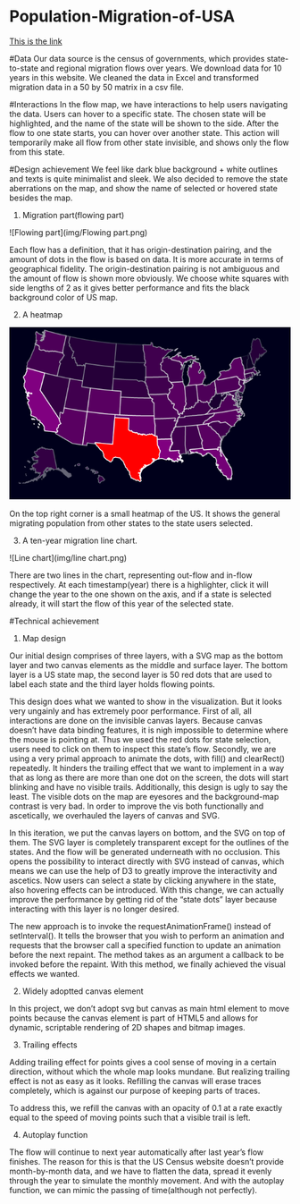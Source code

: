 # Population-Migration-of-USA


[This is the link](https://yijiang93.github.io/Population-Migration-of-USA/)

#Data
Our data source is the census of governments, which provides state-to-state and regional migration flows over years.
We download data for 10 years in this website. We cleaned the data in Excel and transformed migration data in a 50 by 50 matrix in a csv file.

#Interactions
In the flow map, we have interactions to help users navigating the data.
Users can hover to a specific state. The chosen state will be highlighted, and the name of the state will be shown to the side.
After the flow to one state starts, you can hover over another state. This action will temporarily make all flow from other state invisible, and shows only the flow from this state.

#Design achievement
We feel like dark blue background + white outlines and texts is quite minimalist and sleek. We also decided to remove the state aberrations on the map, and show the name of selected or hovered state besides the map.


1. Migration part(flowing part)

![Flowing part](img/Flowing part.png)

  Each flow has a definition, that it has origin-destination pairing, and the amount of dots in the flow is based on data.
  It is more accurate in terms of geographical fidelity. The origin-destination pairing is not ambiguous and the amount of flow is shown more obviously. We choose white squares with side lengths of 2 as it gives better performance and fits the black background color of US map.


2. A heatmap

![Heatmap](img/heatmap.png)

  On the top right corner is a small heatmap of the US. It shows the general migrating population from other states to the state users selected.


3. A ten-year migration line chart.

![Line chart](img/line chart.png)

  There are two lines in the chart, representing out-flow and in-flow respectively. At each timestamp(year) there is a highlighter, click it will change the year to the one shown on the axis, and if a state is selected already, it will start the flow of this year of the selected state.



#Technical achievement

1. Map design

  Our initial design comprises of three layers, with a SVG map as the bottom layer and two canvas elements as the middle and surface layer. The bottom layer is a US state map, the second layer is 50 red dots that are used to label each state and the third layer holds flowing points.

  This design does what we wanted to show in the visualization. But it looks very ungainly and has extremely poor performance. First of all, all interactions are done on the invisible canvas layers. Because canvas doesn’t have data binding features, it is nigh impossible to determine where the mouse is pointing at. Thus we used the red dots for state selection, users need to click on them to inspect this state’s flow. Secondly, we are using a very primal approach to animate the dots, with fill() and clearRect() repeatedly. It hinders the trailing effect that we want to implement in a way that as long as there are more than one dot on the screen, the dots will start blinking and have no visible trails. Additionally, this design is ugly to say the least. The visible dots on the map are eyesores and the background-map contrast is very bad. In order to improve the vis both functionally and ascetically, we overhauled the layers of canvas and SVG.

  In this iteration, we put the canvas layers on bottom, and the SVG on top of them. The SVG layer is completely transparent except for the outlines of the states. And the flow will be generated underneath with no occlusion. This opens the possibility to interact directly with SVG instead of canvas, which means we can use the help of D3 to greatly improve the interactivity and ascetics. Now users can select a state by clicking anywhere in the state, also hovering effects can be introduced. With this change, we can actually improve the performance by getting rid of the “state dots” layer because interacting with this layer is no longer desired.

  The new approach is to invoke the requestAnimationFrame() instead of setInterval(). It tells the browser that you wish to perform an animation and requests that the browser call a specified function to update an animation before the next repaint. The method takes as an argument a callback to be invoked before the repaint. With this method, we finally achieved the visual effects we wanted.


2. Widely adoptted canvas element

  In this project, we don’t adopt svg but canvas as main html element to move points because the canvas element is part of HTML5 and allows for dynamic, scriptable rendering of 2D shapes and bitmap images.


3. Trailing effects

  Adding trailing effect for points gives a cool sense of moving in a certain direction, without which the whole map looks mundane. But realizing trailing effect is not as easy as it looks. Refilling the canvas will erase traces completely, which is against our purpose of keeping parts of traces.

  To address this, we refill the canvas with an opacity of 0.1 at a rate exactly equal to the speed of moving points such that a visible trail is left.


4. Autoplay function

  The flow will continue to next year automatically after last year’s flow finishes. The reason for this is that the US Census website doesn’t provide month-by-month data, and we have to flatten the data, spread it evenly through the year to simulate the monthly movement. And with the autoplay function, we can mimic the passing of time(although not perfectly).
